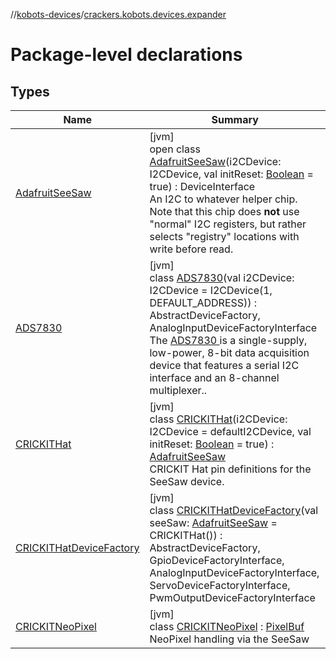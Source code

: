 //[kobots-devices](../../index.md)/[crackers.kobots.devices.expander](index.md)

# Package-level declarations

## Types

| Name | Summary |
|---|---|
| [AdafruitSeeSaw](-adafruit-see-saw/index.md) | [jvm]<br>open class [AdafruitSeeSaw](-adafruit-see-saw/index.md)(i2CDevice: I2CDevice, val initReset: [Boolean](https://kotlinlang.org/api/latest/jvm/stdlib/kotlin/-boolean/index.html) = true) : DeviceInterface<br>An I2C to whatever helper chip. Note that this chip does **not** use &quot;normal&quot; I2C registers, but rather selects &quot;registry&quot; locations with write before read. |
| [ADS7830](-a-d-s7830/index.md) | [jvm]<br>class [ADS7830](-a-d-s7830/index.md)(val i2CDevice: I2CDevice = I2CDevice(1, DEFAULT_ADDRESS)) : AbstractDeviceFactory, AnalogInputDeviceFactoryInterface<br>The [ADS7830 ](https://cdn.datasheetspdf.com/pdf-down/A/D/S/ADS7830-etcTI.pdf) is a single-supply, low-power, 8-bit data acquisition device that features a serial I2C interface and an 8-channel multiplexer.. |
| [CRICKITHat](-c-r-i-c-k-i-t-hat/index.md) | [jvm]<br>class [CRICKITHat](-c-r-i-c-k-i-t-hat/index.md)(i2CDevice: I2CDevice = defaultI2CDevice, val initReset: [Boolean](https://kotlinlang.org/api/latest/jvm/stdlib/kotlin/-boolean/index.html) = true) : [AdafruitSeeSaw](-adafruit-see-saw/index.md)<br>CRICKIT Hat pin definitions for the SeeSaw device. |
| [CRICKITHatDeviceFactory](-c-r-i-c-k-i-t-hat-device-factory/index.md) | [jvm]<br>class [CRICKITHatDeviceFactory](-c-r-i-c-k-i-t-hat-device-factory/index.md)(val seeSaw: [AdafruitSeeSaw](-adafruit-see-saw/index.md) = CRICKITHat()) : AbstractDeviceFactory, GpioDeviceFactoryInterface, AnalogInputDeviceFactoryInterface, ServoDeviceFactoryInterface, PwmOutputDeviceFactoryInterface |
| [CRICKITNeoPixel](-c-r-i-c-k-i-t-neo-pixel/index.md) | [jvm]<br>class [CRICKITNeoPixel](-c-r-i-c-k-i-t-neo-pixel/index.md) : [PixelBuf](../crackers.kobots.devices.lighting/-pixel-buf/index.md)<br>NeoPixel handling via the SeeSaw |
